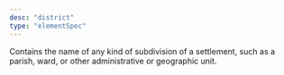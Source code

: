 ```yaml
---
desc: "district"
type: "elementSpec"
---
```


Contains the name of any kind of subdivision of a settlement, such as a parish, ward,
or
other administrative or geographic unit.